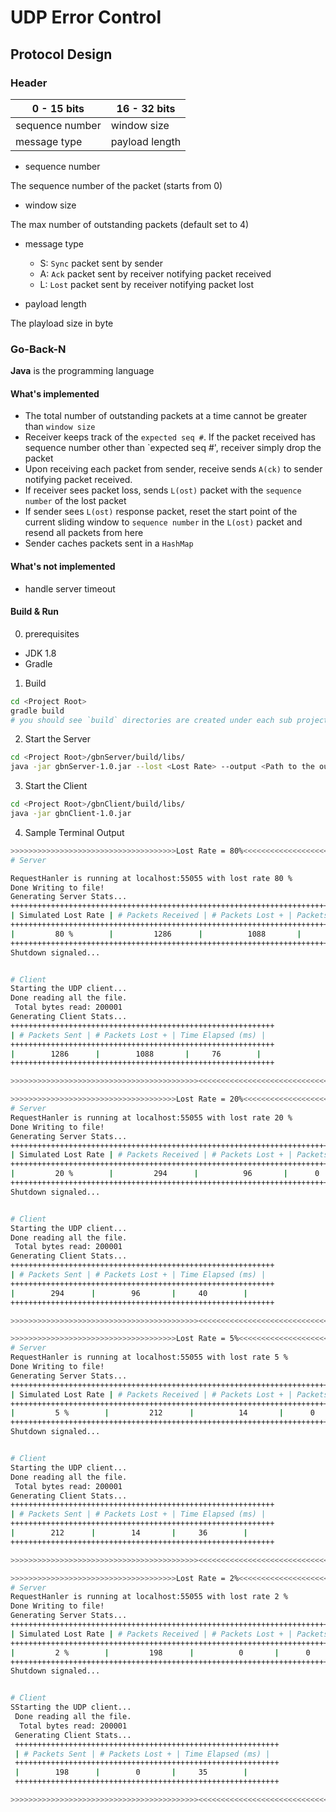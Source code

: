 # UDP Error Control

## Protocol Design
### Header
|              0 - 15 bits            |               16 - 32 bits              |
| ----------------------------------- | --------------------------------------- |
|            sequence number               |                window size              |
|            message type             |             payload length              |

- sequence number

The sequence number of the packet (starts from 0)

- window size

The max number of outstanding packets (default set to 4)

- message type
  - S: `Sync` packet sent by sender
  - A: `Ack` packet sent by receiver notifying packet received
  - L: `Lost` packet sent by receiver notifying packet lost

- payload length 

The playload size in byte

### Go-Back-N
**Java** is the programming language
#### What's implemented
- The total number of outstanding packets at a time cannot be greater than `window size`
- Receiver keeps track of the `expected seq #`. If the packet received has sequence number other than `expected seq #', receiver
simply drop the packet
- Upon receiving each packet from sender, receive sends `A(ck)` to sender notifying packet received.
- If receiver sees packet loss, sends `L(ost)` packet with the `sequence number` of the lost packet
- If sender sees `L(ost)` response packet, reset the start point of the current sliding window to `sequence number` in the `L(ost)` packet and
resend all packets from here
- Sender caches packets sent in a `HashMap`

#### What's not implemented
- handle server timeout

#### Build & Run
0. prerequisites
- JDK 1.8
- Gradle

1. Build
```bash
cd <Project Root>
gradle build
# you should see `build` directories are created under each sub projects
```

2. Start the Server

```bash
cd <Project Root>/gbnServer/build/libs/
java -jar gbnServer-1.0.jar --lost <Lost Rate> --output <Path to the output file you want to compare>
```

3. Start the Client

```bash
cd <Project Root>/gbnClient/build/libs/
java -jar gbnClient-1.0.jar
```

4. Sample Terminal Output
```bash
>>>>>>>>>>>>>>>>>>>>>>>>>>>>>>>>>>>>>Lost Rate = 80%<<<<<<<<<<<<<<<<<<<<<<<<<<<<<<<<<<<<<<<<<<<<
# Server

RequestHanler is running at localhost:55055 with lost rate 80 %
Done Writing to file!
Generating Server Stats...
+++++++++++++++++++++++++++++++++++++++++++++++++++++++++++++++++++++++++++++++++
| Simulated Lost Rate | # Packets Received | # Packets Lost + | Packets Dropped |
+++++++++++++++++++++++++++++++++++++++++++++++++++++++++++++++++++++++++++++++++
|         80 %        |         1286      |          1088       |      0        |
+++++++++++++++++++++++++++++++++++++++++++++++++++++++++++++++++++++++++++++++++
Shutdown signaled...


# Client
Starting the UDP client...
Done reading all the file.
 Total bytes read: 200001
Generating Client Stats...
+++++++++++++++++++++++++++++++++++++++++++++++++++++++++++
| # Packets Sent | # Packets Lost + | Time Elapsed (ms) |
+++++++++++++++++++++++++++++++++++++++++++++++++++++++++++
|        1286      |        1088       |     76        |
+++++++++++++++++++++++++++++++++++++++++++++++++++++++++++

>>>>>>>>>>>>>>>>>>>>>>>>>>>>>>>>>>>>>>>>>><<<<<<<<<<<<<<<<<<<<<<<<<<<<<<<<<<<<<<<<<<<<<<<<<<<<<<

>>>>>>>>>>>>>>>>>>>>>>>>>>>>>>>>>>>>>Lost Rate = 20%<<<<<<<<<<<<<<<<<<<<<<<<<<<<<<<<<<<<<<<<<<<<
# Server
RequestHanler is running at localhost:55055 with lost rate 20 %
Done Writing to file!
Generating Server Stats...
+++++++++++++++++++++++++++++++++++++++++++++++++++++++++++++++++++++++++++++++++
| Simulated Lost Rate | # Packets Received | # Packets Lost + | Packets Dropped |
+++++++++++++++++++++++++++++++++++++++++++++++++++++++++++++++++++++++++++++++++
|         20 %        |         294      |          96       |      0        |
+++++++++++++++++++++++++++++++++++++++++++++++++++++++++++++++++++++++++++++++++
Shutdown signaled...


# Client
Starting the UDP client...
Done reading all the file.
 Total bytes read: 200001
Generating Client Stats...
+++++++++++++++++++++++++++++++++++++++++++++++++++++++++++
| # Packets Sent | # Packets Lost + | Time Elapsed (ms) |
+++++++++++++++++++++++++++++++++++++++++++++++++++++++++++
|        294      |        96       |     40        |
+++++++++++++++++++++++++++++++++++++++++++++++++++++++++++

>>>>>>>>>>>>>>>>>>>>>>>>>>>>>>>>>>>>>>>>>><<<<<<<<<<<<<<<<<<<<<<<<<<<<<<<<<<<<<<<<<<<<<<<<<<<<<<

>>>>>>>>>>>>>>>>>>>>>>>>>>>>>>>>>>>>>Lost Rate = 5%<<<<<<<<<<<<<<<<<<<<<<<<<<<<<<<<<<<<<<<<<<<<
# Server
RequestHanler is running at localhost:55055 with lost rate 5 %
Done Writing to file!
Generating Server Stats...
+++++++++++++++++++++++++++++++++++++++++++++++++++++++++++++++++++++++++++++++++
| Simulated Lost Rate | # Packets Received | # Packets Lost + | Packets Dropped |
+++++++++++++++++++++++++++++++++++++++++++++++++++++++++++++++++++++++++++++++++
|         5 %        |         212      |          14       |      0        |
+++++++++++++++++++++++++++++++++++++++++++++++++++++++++++++++++++++++++++++++++
Shutdown signaled...


# Client
Starting the UDP client...
Done reading all the file.
 Total bytes read: 200001
Generating Client Stats...
+++++++++++++++++++++++++++++++++++++++++++++++++++++++++++
| # Packets Sent | # Packets Lost + | Time Elapsed (ms) |
+++++++++++++++++++++++++++++++++++++++++++++++++++++++++++
|        212      |        14       |     36        |
+++++++++++++++++++++++++++++++++++++++++++++++++++++++++++

>>>>>>>>>>>>>>>>>>>>>>>>>>>>>>>>>>>>>>>>>><<<<<<<<<<<<<<<<<<<<<<<<<<<<<<<<<<<<<<<<<<<<<<<<<<<<<<

>>>>>>>>>>>>>>>>>>>>>>>>>>>>>>>>>>>>>Lost Rate = 2%<<<<<<<<<<<<<<<<<<<<<<<<<<<<<<<<<<<<<<<<<<<<
# Server
RequestHanler is running at localhost:55055 with lost rate 2 %
Done Writing to file!
Generating Server Stats...
+++++++++++++++++++++++++++++++++++++++++++++++++++++++++++++++++++++++++++++++++
| Simulated Lost Rate | # Packets Received | # Packets Lost + | Packets Dropped |
+++++++++++++++++++++++++++++++++++++++++++++++++++++++++++++++++++++++++++++++++
|         2 %        |         198      |          0       |      0        |
+++++++++++++++++++++++++++++++++++++++++++++++++++++++++++++++++++++++++++++++++
Shutdown signaled...


# Client
SStarting the UDP client...
 Done reading all the file.
  Total bytes read: 200001
 Generating Client Stats...
 +++++++++++++++++++++++++++++++++++++++++++++++++++++++++++
 | # Packets Sent | # Packets Lost + | Time Elapsed (ms) |
 +++++++++++++++++++++++++++++++++++++++++++++++++++++++++++
 |        198      |        0       |     35        |
 +++++++++++++++++++++++++++++++++++++++++++++++++++++++++++

>>>>>>>>>>>>>>>>>>>>>>>>>>>>>>>>>>>>>>>>>><<<<<<<<<<<<<<<<<<<<<<<<<<<<<<<<<<<<<<<<<<<<<<<<<<<<<<

```